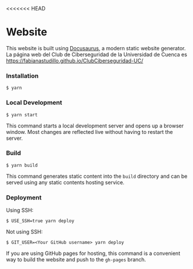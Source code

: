 <<<<<<< HEAD
# Website

This website is built using [Docusaurus](https://docusaurus.io/), a modern static website generator. 
La página web del Club de Ciberseguridad de la Universidad de Cuenca es https://fabianastudillo.github.io/ClubCiberseguridad-UC/

### Installation

```
$ yarn
```

### Local Development

```
$ yarn start
```

This command starts a local development server and opens up a browser window. Most changes are reflected live without having to restart the server.

### Build

```
$ yarn build
```

This command generates static content into the `build` directory and can be served using any static contents hosting service.

### Deployment

Using SSH:

```
$ USE_SSH=true yarn deploy
```

Not using SSH:

```
$ GIT_USER=<Your GitHub username> yarn deploy
```

If you are using GitHub pages for hosting, this command is a convenient way to build the website and push to the `gh-pages` branch.


